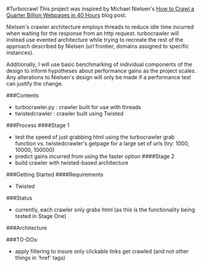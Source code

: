 #Turbocrawl
This project was inspired by Michael Nielsen's [How to Crawl a Quarter Billion Webpages in 40 Hours](http://www.michaelnielsen.org/ddi/how-to-crawl-a-quarter-billion-webpages-in-40-hours/) blog post.

Nielsen's crawler architecture employs threads to reduce idle time incurred when waiting
for the response from an http request. turbocrawler will instead use evented architecture 
while trying to recreate the rest of the approach described by Nielsen (url frontier, domains 
assigned to specific instances). 

Additionally, I will use basic benchmarking of individual components of the design to inform 
hypotheses about performance gains as the project scales. Any alterations to Nielsen's design
will only be made if a performance test can justify the change.

###Contents
* turbocrawler.py : crawler built for use with threads
* twistedcrawler : crawler built using Twisted

###Process
####Stage 1
* test the speed of just grabbing html using the turbocrawler grab function vs. twistedcrawler's getpage for 
  a large set of urls (try: 1000, 10000, 100000)
* predict gains incurred from using the faster option
####Stage 2
* build crawler with twisted-based architecture

###Getting Started
####Requirements
- Twisted 

###Status
* currently, each crawler only grabs html (as this is the functionality being tested in Stage One)

###Architecture



###TO-DOs:
* apply filtering to insure only clickable links get crawled (and not other things in 'href' <a> tags)
